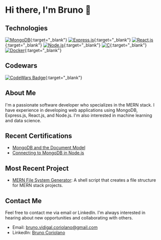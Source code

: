 # Hi there, I'm Bruno 👋

## Technologies

[![MongoDB](https://img.shields.io/badge/-MongoDB-green?style=for-the-badge&logo=mongodb&logoColor=white)](https://www.mongodb.com/){:target="_blank"}
[![Express.js](https://img.shields.io/badge/-Express.js-black?style=for-the-badge&logo=express&logoColor=white)](https://expressjs.com/){:target="_blank"}
[![React.js](https://img.shields.io/badge/-React.js-blue?style=for-the-badge&logo=react&logoColor=white)](https://reactjs.org/){:target="_blank"}
[![Node.js](https://img.shields.io/badge/-Node.js-green?style=for-the-badge&logo=node.js&logoColor=white)](https://nodejs.org/){:target="_blank"}
[![C](https://img.shields.io/badge/-C-A8B9CC?style=for-the-badge&logo=c&logoColor=white)](https://en.wikipedia.org/wiki/C_(programming_language)){:target="_blank"}
[![Docker](https://img.shields.io/badge/-Docker-2496ED?style=for-the-badge&logo=docker&logoColor=white)](https://www.docker.com/){:target="_blank"}

## Codewars

[![CodeWars Badge](https://www.codewars.com/users/brunovmc/badges/large)](https://www.codewars.com/users/brunovmc){:target="_blank"}

## About Me

I'm a passionate software developer who specializes in the MERN stack. I have experience in developing web applications using MongoDB, Express.js, React.js, and Node.js. I'm also interested in machine learning and data science.

## Recent Certifications

- [MongoDB and the Document Model](https://ti-user-certificates.s3.amazonaws.com/ae62dcd7-abdc-4e90-a570-83eccba49043/940d74f3-fdd2-4587-b25f-f306f02f252f-bruno-vidigal-16d8702a-8989-4410-a478-a399d1cded14-certificate.pdf)
- [Connecting to MongoDB in Node.js](https://ti-user-certificates.s3.amazonaws.com/ae62dcd7-abdc-4e90-a570-83eccba49043/940d74f3-fdd2-4587-b25f-f306f02f252f-bruno-vidigal-e0c4e13a-9ef5-4e73-88c0-4c6564b880df-certificate.pdf)

## Most Recent Project

- [MERN File System Generator](https://github.com/brunovmc/MERNFSGenerator): A shell script that creates a file structure for MERN stack projects.

## Contact Me

Feel free to contact me via email or LinkedIn. I'm always interested in hearing about new opportunities and collaborating with others.

- Email: [bruno.vidigal.coriolano@gmail.com](mailto:bruno.vidigal.coriolano@gmail.com)
- LinkedIn: [Bruno Coriolano](https://www.linkedin.com/in/brunocoriolano/)

